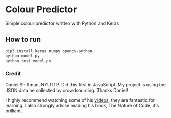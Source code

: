 # Colour Predictor
Simple colour predictor written with Python and Keras


## How to run
```bash
pip3 install keras numpy opencv-python
python model.py
python test_model.py
```
### Credit
Daniel Shiffman, NYU ITP. Did this first in JavaScript. My project is using the JSON data he collected by crowdsourcing. Thanks Daniel!

I highly recommend watching some of his [videos](https://www.youtube.com/TheCodingTrain), they are fantastic for learning. I also strongly advise reading his book, The Nature of Code, it's brilliant.

